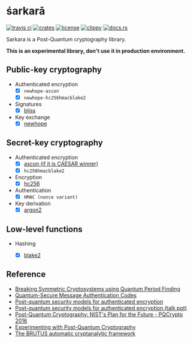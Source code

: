 # śarkarā
[![travis ci](https://api.travis-ci.org/quininer/sarkara.svg)](https://travis-ci.org/quininer/sarkara)
[![crates](https://img.shields.io/crates/v/sarkara.svg)](https://crates.io/crates/sarkara)
[![license](https://img.shields.io/github/license/quininer/sarkara.svg)](https://github.com/quininer/sarkara/blob/master/LICENSE)
[![clippy](https://clippy.bashy.io/github/quininer/sarkara/master/badge.svg)](https://clippy.bashy.io/github/quininer/sarkara/master/log)
[![docs.rs](https://docs.rs/sarkara/badge.svg)](https://docs.rs/sarkara/)

Sarkara is a Post-Quantum cryptography library.

**This is an experimental library, don't use it in production environment.**


Public-key cryptography
-----------------------

* Authenticated encryption
	+ [x] `newhope-ascon`
	+ [x] `newhope-hc256hmacblake2`
* Signatures
	+ [x] [bliss](http://bliss.di.ens.fr/)
* Key exchange
	+ [x] [newhope](https://eprint.iacr.org/2015/1092)

Secret-key cryptography
-----------------------

* Authenticated encryption
	+ [x] [ascon (if it is CAESAR winner)](http://ascon.iaik.tugraz.at/)
	+ [x] `hc256hmacblake2`
* Encryption
	+ [x] [hc256](http://www.ecrypt.eu.org/stream/hcpf.html)
* Authentication
	+ [x] `HMAC (nonce variant)`
* Key derivation
	+ [x] [argon2](https://password-hashing.net/)

Low-level functions
-------------------

* Hashing
	+ [x] [blake2](https://blake2.net/)


Reference
---------

* [Breaking Symmetric Cryptosystems using Quantum Period Finding](https://arxiv.org/pdf/1602.05973)
* [Quantum-Secure Message Authentication Codes](http://eprint.iacr.org/2012/606.pdf)
* [Post-quantum security models for authenticated encryption](http://cacr.uwaterloo.ca/techreports/2016/cacr2016-04.pdf)
* [Post-quantum security models for authenticated encryption (talk ppt)](https://pqcrypto2016.jp/data/Soukharev-talk3.pdf)
* [Post-Quantum Cryptography: NIST's Plan for the Future - PQCrypto 2016](https://pqcrypto2016.jp/data/pqc2016_nist_announcement.pdf)
* [Experimenting with Post-Quantum Cryptography](https://security.googleblog.com/2016/07/experimenting-with-post-quantum.html)
* [The BRUTUS automatic cryptanalytic framework](https://link.springer.com/article/10.1007%2Fs13389-015-0114-1)
